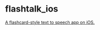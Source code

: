 # flashtalk_ios
[A flashcard-style text to speech app on iOS.](https://www.youtube.com/watch?v=_EBRI8Hvx2E)
